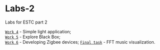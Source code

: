 # Labs-2
Labs for ESTC part 2

 [`Work 4`](./w4/) - Simple light application;  
 [`Work 5`](./w5/) - Explore Black Box;  
 [`Work 6`](./w6/) - Developing Zigbee devices;
 [`Final task`](./w_final/) - FFT music visualization.
